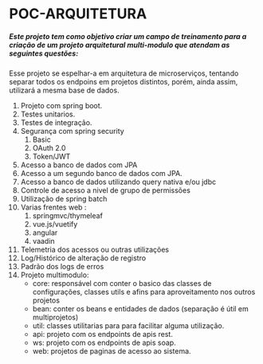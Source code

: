 # POC-ARQUITETURA
##### Este projeto tem como objetivo criar um campo de treinamento para a criação de um projeto arquitetural multi-modulo que atendam as seguintes questões:
Esse projeto se espelhar-a em arquitetura de microserviços, tentando separar todos os endpoins em projetos distintos, porém, ainda assim, utilizará a mesma base de dados.

1. Projeto com spring boot.
1. Testes unitarios.
1. Testes de integração.
1. Segurança com spring security
    1. Basic
    1. OAuth 2.0
    1. Token/JWT
1. Acesso a banco de dados com JPA
1. Acesso a um segundo banco de dados com JPA.
1. Acesso a banco de dados utilizando query nativa e/ou jdbc
1. Controle de acesso a nivel de grupo de permissões
1. Utilização de spring batch
1. Varias frentes web :
     1. springmvc/thymeleaf
     1. vue.js/vuetify
     1. angular
     1. vaadin
1. Telemetria dos acessos ou outras utilizações
1. Log/Histórico de alteração de registro
1. Padrão dos logs de erros
1. Projeto multimodulo:
    * core: responsável com conter o basico das classes de configurações, classes utils e afins para aproveitamento nos outros projetos
    * bean: conter os beans e entidades de dados (separação é útil em multiprojetos)
    * util: classes utilitarias para para facilitar alguma utilização.
    * api: projeto com os endpoints de apis rest. 
    * ws: projeto com os endpoints de apis soap.
    * web: projetos de paginas de acesso ao sistema.
